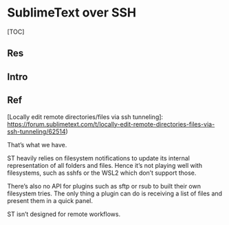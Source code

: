 # SublimeText over SSH

[TOC]



## Res


## Intro



## Ref
[How to use Sublime over SSH]: https://stackoverflow.com/questions/15958056/how-to-use-sublime-over-ssh

[Locally edit remote directories/files via ssh tunneling]: https://forum.sublimetext.com/t/locally-edit-remote-directories-files-via-ssh-tunneling/62514)

That’s what we have.

ST heavily relies on filesystem notifications to update its internal representation of all folders and files. Hence it’s not playing well with filesystems, such as sshfs or the WSL2 which don’t support those.

There’s also no API for plugins such as sftp or rsub to built their own filesystem tries. The only thing a plugin can do is receiving a list of files and present them in a quick panel.

ST isn’t designed for remote workflows.